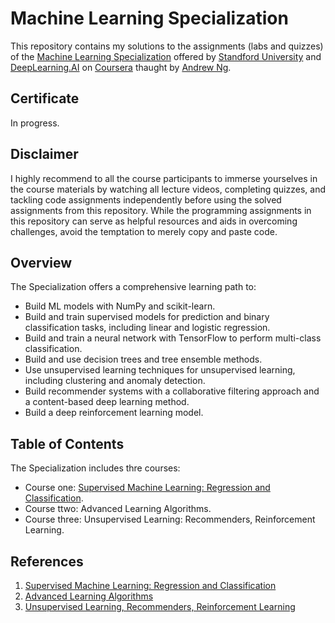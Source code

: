 # Machine Learning Specialization
This repository contains my solutions to the assignments (labs and quizzes) of the [Machine Learning Specialization](https://www.coursera.org/specializations/machine-learning-introduction) offered by [Standford University](https://www.coursera.org/stanford) and [DeepLearning.AI](https://www.coursera.org/deeplearning-ai) on [Coursera](https://www.coursera.org/) thaught by [Andrew Ng](https://www.coursera.org/instructor/andrewng).

## Certificate

In progress.

## Disclaimer
I highly recommend to all the course participants to immerse yourselves in the course materials by watching all lecture videos, completing quizzes, and tackling code assignments independently before using the solved assignments from this repository. While the programming assignments in this repository can serve as helpful resources and aids in overcoming challenges, avoid the temptation to merely copy and paste code.

## Overview
The Specialization offers a comprehensive learning path to:
* Build ML models with NumPy and scikit-learn.
* Build and train supervised models for prediction and binary classification tasks, including linear and logistic regression.
* Build and train a neural network with TensorFlow to perform multi-class classification.
* Build and use decision trees and tree ensemble methods.
* Use unsupervised learning techniques for unsupervised learning, including clustering and anomaly detection.
* Build recommender systems with a collaborative filtering approach and a content-based deep learning method.
* Build a deep reinforcement learning model.

## Table of Contents
The Specialization includes thre courses:
* Course one: [Supervised Machine Learning: Regression and Classification](1.%20Supervised%20Machine%20Learning%3A%20Regression%20and%20Classification/).
* Course ttwo: Advanced Learning Algorithms.
* Course three: Unsupervised Learning: Recommenders, Reinforcement Learning.

## References
1. [Supervised Machine Learning: Regression and Classification](https://www.coursera.org/learn/machine-learning?specialization=machine-learning-introduction)
2. [Advanced Learning Algorithms](https://www.coursera.org/learn/advanced-learning-algorithms?specialization=machine-learning-introduction)
3. [Unsupervised Learning, Recommenders, Reinforcement Learning](https://www.coursera.org/learn/unsupervised-learning-recommenders-reinforcement-learning?specialization=machine-learning-introduction)
